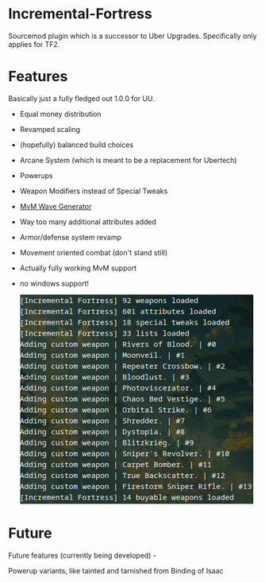 # Incremental-Fortress
Sourcemod plugin which is a successor to Uber Upgrades.
Specifically only applies for TF2.

# Features
Basically just a fully fledged out 1.0.0 for UU.
- Equal money distribution
- Revamped scaling
- (hopefully) balanced build choices
- Arcane System (which is meant to be a replacement for Ubertech)
- Powerups
- Weapon Modifiers instead of Special Tweaks
- [MvM Wave Generator](https://github.com/kurwabomber/mvm_generator)
- Way too many additional attributes added
- Armor/defense system revamp
- Movement oriented combat (don't stand still)
- Actually fully working MvM support
- no windows support!

	![stats page](incremental.png)

# Future
Future features (currently being developed) - 

Powerup variants, like tainted and tarnished from Binding of Isaac
